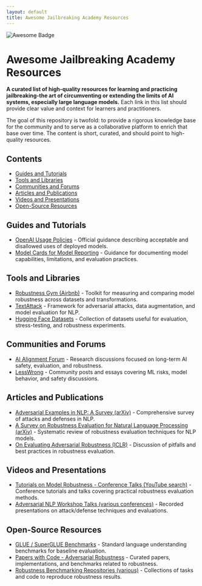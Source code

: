 ```yaml
---
layout: default
title: Awesome Jailbreaking Academy Resources
---
```


![Awesome Badge](https://awesome.re/badge-flat.svg)
# Awesome Jailbreaking Academy Resources

**A curated list of high-quality resources for learning and practicing jailbreaking-the art of circumventing or extending the limits of AI systems, especially large language models.** Each link in this list should provide clear value and context for learners and practitioners.

The goal of this repository is twofold: to provide a rigorous knowledge base for the community and to serve as a collaborative platform to enrich that base over time. The content is short, curated, and should point to high-quality resources.

## Contents

- [Guides and Tutorials](#guides-and-tutorials)
- [Tools and Libraries](#tools-and-libraries)
- [Communities and Forums](#communities-and-forums)
- [Articles and Publications](#articles-and-publications)
- [Videos and Presentations](#videos-and-presentations)
- [Open-Source Resources](#open-source-resources)

## Guides and Tutorials

- [OpenAI Usage Policies](https://openai.com/policies/usage-policies) - Official guidance describing acceptable and disallowed uses of deployed models.
- [Model Cards for Model Reporting](https://modelcards.withgoogle.com/about) - Guidance for documenting model capabilities, limitations, and evaluation practices.

## Tools and Libraries

- [Robustness Gym (Airbnb)](https://github.com/airbnb/robustness-gym) - Toolkit for measuring and comparing model robustness across datasets and transformations.
- [TextAttack](https://github.com/QData/TextAttack) - Framework for adversarial attacks, data augmentation, and model evaluation for NLP.
- [Hugging Face Datasets](https://huggingface.co/datasets) - Collection of datasets useful for evaluation, stress-testing, and robustness experiments.

## Communities and Forums

- [AI Alignment Forum](https://www.alignmentforum.org) - Research discussions focused on long-term AI safety, evaluation, and robustness.
- [LessWrong](https://www.lesswrong.com) - Community posts and essays covering ML risks, model behavior, and safety discussions.

## Articles and Publications

- [Adversarial Examples in NLP: A Survey (arXiv)](https://arxiv.org/abs/1812.05271) - Comprehensive survey of attacks and defenses in NLP.
- [A Survey on Robustness Evaluation for Natural Language Processing (arXiv)](https://arxiv.org/abs/2009.07012) - Systematic review of robustness evaluation techniques for NLP models.
- [On Evaluating Adversarial Robustness (ICLR)](https://arxiv.org/abs/1902.06705) - Discussion of pitfalls and best practices in robustness evaluation.

## Videos and Presentations

- [Tutorials on Model Robustness - Conference Talks (YouTube search)](https://www.youtube.com/results?search_query=model+robustness+tutorial) - Conference tutorials and talks covering practical robustness evaluation methods.
- [Adversarial NLP Workshop Talks (various conferences)](https://www.youtube.com/results?search_query=adversarial+nlp+workshop) - Recorded presentations on attack/defense techniques and evaluations.

## Open-Source Resources

- [GLUE / SuperGLUE Benchmarks](https://gluebenchmark.com) - Standard language understanding benchmarks for baseline evaluation.
- [Papers with Code - Adversarial Robustness](https://paperswithcode.com/task/adversarial-robustness) - Curated papers, implementations, and benchmarks related to robustness.
- [Robustness Benchmarking Repositories (various)](https://paperswithcode.com) - Collections of tasks and code to reproduce robustness results.

